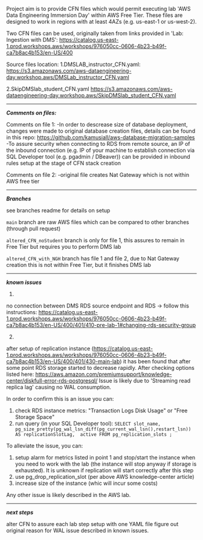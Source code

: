 Project aim is to provide CFN files which would permit executing lab 'AWS Data Engineering Immersion Day' within AWS Free Tier. These files are designed to work in regions with at least 4AZs (e.g. us-east-1 or us-west-2).

Two CFN files can be used, originally taken from links provided in 'Lab: Ingestion with DMS': https://catalog.us-east-1.prod.workshops.aws/workshops/976050cc-0606-4b23-b49f-ca7b8ac4b153/en-US/400

Source files location: 
1.DMSLAB_instructor_CFN.yaml:
https://s3.amazonaws.com/aws-dataengineering-day.workshop.aws/DMSLab_instructor_CFN.yaml

2.SkipDMSlab_student_CFN.yaml
https://s3.amazonaws.com/aws-dataengineering-day.workshop.aws/SkipDMSlab_student_CFN.yaml

***
***Comments on files:***

Comments on file 1:
-In order to descrease size of database deployment, changes were made to original database creation files, details can be found in this repo: https://github.com/kamusiall/aws-database-migration-samples
-To assure security when connecting to RDS from remote source, an IP of the inbound connection (e.g. IP of your machine to establish connection via SQL Developer tool (e.g. pgadmin / DBeaver)) can be provided in inbound rules setup at the stage of CFN stack creation

Comments on file 2:
-original file creates Nat Gateway which is not within AWS free tier

***
***Branches***

see branches readme for details on setup

`main` branch are raw AWS files which can be compared to other branches (through pull request)

`altered_CFN_noStudent` branch is only for file 1, this assures to remain in Free Tier but requires you to perform DMS lab

`altered_CFN_with_NGH` branch has file 1 and file 2, due to Nat Gateway creation this is not within Free Tier, but it finishes DMS lab

***
***known issues***

1.
no connection between DMS RDS source endpoint and RDS -> follow this instructions: https://catalog.us-east-1.prod.workshops.aws/workshops/976050cc-0606-4b23-b49f-ca7b8ac4b153/en-US/400/401/410-pre-lab-1#changing-rds-security-group

2.
after setup of replication instance (https://catalog.us-east-1.prod.workshops.aws/workshops/976050cc-0606-4b23-b49f-ca7b8ac4b153/en-US/400/401/430-main-lab) it has been found that after some point RDS storage started to decrease rapidly. After checking options listed here:
https://aws.amazon.com/premiumsupport/knowledge-center/diskfull-error-rds-postgresql/
Issue is likely due to 'Streaming read replica lag' causing no WAL consumption.

In order to confirm this is an issue you can:
1. check RDS instance metrics: "Transaction Logs Disk Usage" or "Free Storage Space"
2. run query (in your SQL Developer tool): `SELECT slot_name, pg_size_pretty(pg_wal_lsn_diff(pg_current_wal_lsn(),restart_lsn)) AS replicationSlotLag, 
active FROM pg_replication_slots ;`

To alleviate the issue, you can:
1. setup alarm for metrics listed in point 1 and stop/start the instance when you need to work with the lab (the instance will stop anyway if storage is exhausted). It is unknown if replication will start correctly after this step
2. use pg_drop_replication_slot (per above AWS knowledge-center article)
3. increase size of the instance (whic will incur some costs)

Any other issue is likely described in the AWS lab.

***
***next steps***

alter CFN to assure each lab step setup with one YAML file
figure out original reason for WAL issue described in known issues.
